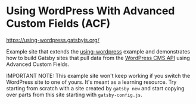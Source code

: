 # Using WordPress With Advanced Custom Fields (ACF)

<https://using-wordpress.gatsbyjs.org/>

Example site that extends the [using-wordpress](examples/using-wordpress/) example and demonstrates how to build Gatsby sites that pull data from the
[WordPress CMS API](https://www.wordpress.com/) using Advanced Custom Fields.

IMPORTANT NOTE: This example site won't keep working if you switch the WordPress site to one of yours. It's meant as a learning resource. Try starting from scratch with a site created by `gatsby new` and start copying over parts from this site starting with `gatsby-config.js`.
